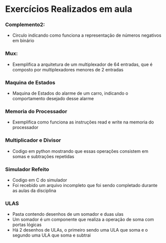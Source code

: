 # Exercícios Realizados em aula

### Complemento2:
  - Circulo indicando como funciona a representação de números negativos em binário
  
### Mux:
  - Exemplifica a arquitetura de um multiplexador de 64 entradas, que é composto por multiplexadores menores de 2 entradas
  
### Maquina de Estados
  - Maquina de Estados do alarme de um carro, indicando o comportamento desejado desse alarme
  
### Memoria do Processador
  - Exemplifica como funciona as instruções read e write na memoria do processador
  
### Multiplicador e Divisor
  - Codigo em python mostrando que essas operações consistem em somas e subtrações repetidas
  
### Simulador Refeito
  - Codigo em C do simulador 
  - Foi recebido um arquivo incompleto que foi sendo completado durante as aulas da disciplina
  
### ULAS
  - Pasta contendo desenhos de um somador e duas ulas
  - Um somador é um componente que realiza a operação de soma com portas lógicas
  - Há 2 desenhos de ULAs, o primeiro sendo uma ULA que soma e o segundo uma ULA que soma e subtrai
